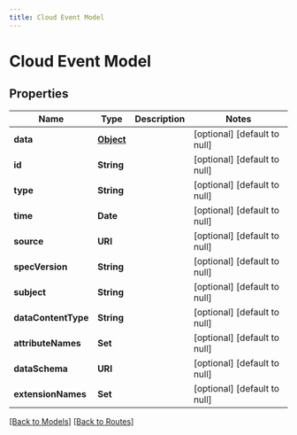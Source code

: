 ```yaml
---
title: Cloud Event Model
---
```


# Cloud Event Model
## Properties

| Name | Type | Description | Notes |
|------------ | ------------- | ------------- | -------------|
| **data** | [**Object**]() |  | [optional] [default to null] |
| **id** | **String** |  | [optional] [default to null] |
| **type** | **String** |  | [optional] [default to null] |
| **time** | **Date** |  | [optional] [default to null] |
| **source** | **URI** |  | [optional] [default to null] |
| **specVersion** | **String** |  | [optional] [default to null] |
| **subject** | **String** |  | [optional] [default to null] |
| **dataContentType** | **String** |  | [optional] [default to null] |
| **attributeNames** | **Set** |  | [optional] [default to null] |
| **dataSchema** | **URI** |  | [optional] [default to null] |
| **extensionNames** | **Set** |  | [optional] [default to null] |

[[Back to Models]](../overview#models) [[Back to Routes]](../overview#routes)

